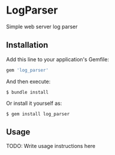 # LogParser
Simple web server log parser 

## Installation

Add this line to your application's Gemfile:

```ruby
gem 'log_parser'
```

And then execute:

    $ bundle install

Or install it yourself as:

    $ gem install log_parser

## Usage

TODO: Write usage instructions here

